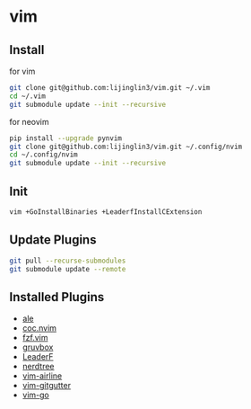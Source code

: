# vim

## Install

for vim

```bash
git clone git@github.com:lijinglin3/vim.git ~/.vim
cd ~/.vim
git submodule update --init --recursive
```

for neovim

```bash
pip install --upgrade pynvim
git clone git@github.com:lijinglin3/vim.git ~/.config/nvim
cd ~/.config/nvim
git submodule update --init --recursive
```

## Init

```bash
vim +GoInstallBinaries +LeaderfInstallCExtension
```

## Update Plugins

```bash
git pull --recurse-submodules
git submodule update --remote
```

## Installed Plugins

- [ale](https://github.com/dense-analysis/ale)
- [coc.nvim](https://github.com/neoclide/coc.nvim)
- [fzf.vim](https://github.com/junegunn/fzf.vim)
- [gruvbox](https://github.com/morhetz/gruvbox)
- [LeaderF](https://github.com/Yggdroot/LeaderF)
- [nerdtree](https://github.com/preservim/nerdtree)
- [vim-airline](https://github.com/vim-airline/vim-airline)
- [vim-gitgutter](https://github.com/airblade/vim-gitgutter)
- [vim-go](https://github.com/fatih/vim-go)
